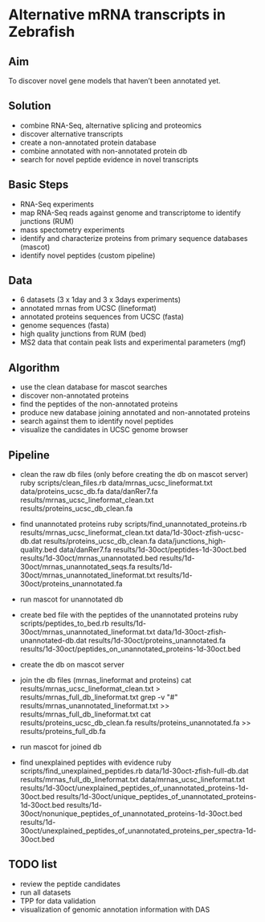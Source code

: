 # Alternative mRNA transcripts in Zebrafish

## Aim
To discover novel gene models that haven’t been annotated yet.

## Solution
- combine RNA-Seq, alternative splicing and proteomics 
- discover alternative transcripts
- create a non-annotated protein database
- combine annotated with non-annotated protein db
- search for novel peptide evidence in novel transcripts

## Basic Steps
- RNA-Seq experiments
- map RNA-Seq reads against genome and transcriptome to identify junctions (RUM)
- mass spectometry experiments
- identify and characterize proteins from primary sequence databases (mascot)
- identify novel peptides (custom pipeline)

## Data
- 6 datasets (3 x 1day and 3 x 3days experiments)
- annotated mrnas from UCSC (lineformat)
- annotated  proteins sequences from UCSC (fasta)
- genome sequences (fasta)
- high quality junctions from RUM (bed)
- MS2 data that contain peak lists and experimental parameters (mgf)

## Algorithm
- use the clean database for mascot searches
- discover non-annotated proteins
- find the peptides of the non-annotated proteins
- produce new database joining annotated and non-annotated proteins
- search against them to identify novel peptides
- visualize the candidates in UCSC genome browser

## Pipeline

- clean the raw db files (only before creating the db on mascot server)
ruby scripts/clean_files.rb data/mrnas_ucsc_lineformat.txt data/proteins_ucsc_db.fa data/danRer7.fa results/mrnas_ucsc_lineformat_clean.txt results/proteins_ucsc_db_clean.fa

- find unannotated proteins
ruby scripts/find_unannotated_proteins.rb results/mrnas_ucsc_lineformat_clean.txt data/1d-30oct-zfish-ucsc-db.dat results/proteins_ucsc_db_clean.fa data/junctions_high-quality.bed data/danRer7.fa results/1d-30oct/peptides-1d-30oct.bed results/1d-30oct/mrnas_unannotated.bed results/1d-30oct/mrnas_unannotated_seqs.fa results/1d-30oct/mrnas_unannotated_lineformat.txt results/1d-30oct/proteins_unannotated.fa

- run mascot for unannotated db 

- create bed file with the peptides of the unannotated proteins
ruby scripts/peptides_to_bed.rb results/1d-30oct/mrnas_unannotated_lineformat.txt data/1d-30oct-zfish-unannotated-db.dat results/1d-30oct/proteins_unannotated.fa results/1d-30oct/peptides_on_unannotated_proteins-1d-30oct.bed

- create the db on mascot server

- join the db files (mrnas_lineformat and proteins)
cat results/mrnas_ucsc_lineformat_clean.txt > results/mrnas_full_db_lineformat.txt
grep -v "#" results/mrnas_unannotated_lineformat.txt >> results/mrnas_full_db_lineformat.txt
cat results/proteins_ucsc_db_clean.fa results/proteins_unannotated.fa >> results/proteins_full_db.fa

- run mascot for joined db

- find unexplained peptides with evidence
ruby scripts/find_unexplained_peptides.rb data/1d-30oct-zfish-full-db.dat results/mrnas_full_db_lineformat.txt data/mrnas_ucsc_lineformat.txt results/1d-30oct/unexplained_peptides_of_unannotated_proteins-1d-30oct.bed results/1d-30oct/unique_peptides_of_unannotated_proteins-1d-30oct.bed results/1d-30oct/nonunique_peptides_of_unannotated_proteins-1d-30oct.bed results/1d-30oct/unexplained_peptides_of_unannotated_proteins_per_spectra-1d-30oct.bed


## TODO list
- review the peptide candidates
- run all datasets
- TPP for data validation
- visualization of genomic annotation information with DAS
